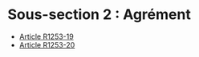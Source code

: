 # Sous-section 2 : Agrément

* [Article R1253-19](./LEGIARTI000022357004.md)
* [Article R1253-20](./LEGIARTI000018537248.md)
